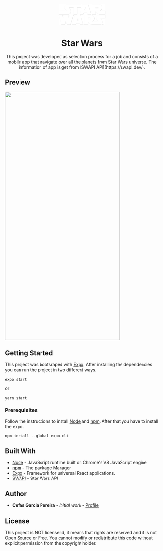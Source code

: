 <p align="center">
  <img src="./assets/logo.png" width="154">
  <h1 align="center">Star Wars</h1>
  <p align="center">This project was developed as selection process for a job and consists of a mobile app that navigate over all the planets from Star Wars universe. The information of app is get from [SWAPI API](https://swapi.dev/).
</p>

## Preview
<img align="center" src="./assets/preview.gif" width="375" height="812" />

## Getting Started

This project was bootsraped with [Expo](https://docs.expo.io/). After installing the dependencies you can run the project in two different ways.

```
expo start
```
or
```
yarn start
```

### Prerequisites

Follow the instructions to install [Node](https://nodejs.org/en/) and [npm](https://www.npmjs.com/get-npm). After that you have to install the expo.

```
npm install --global expo-cli
```


## Built With

* [Node](https://nodejs.org/en/) - JavaScript runtime built on Chrome's V8 JavaScript engine
* [npm](https://www.npmjs.com/get-npm) - The package Manager
* [Expo](https://docs.expo.io/) - Framework for universal React applications.
* [SWAPI](https://swapi.dev/) - Star Wars API



## Author

* **Cefas Garcia Pereira** - *Initial work* - [Profile](https://github.com/cefasgarciapereira)

## License

This project is NOT licensend, it means that rights are reserved and it is not Open Source or Free. You cannot modify or redistribute this code without explicit permission from the copyright holder.
